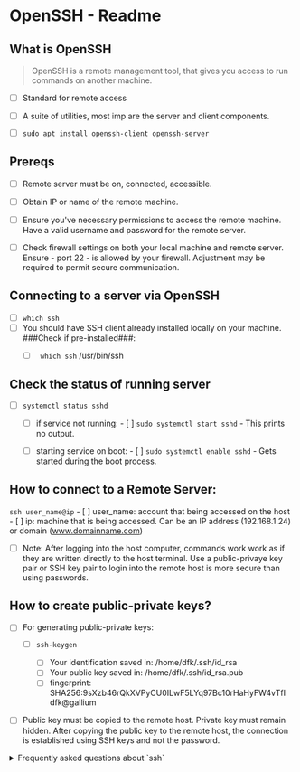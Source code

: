 # OpenSSH - Readme

## What is OpenSSH
>OpenSSH is a remote management tool, that gives you access to run commands on another machine.

- [ ] Standard for remote access
- [ ] A suite of utilities, most imp are the server and client components.
- [ ] ``` sudo apt install openssh-client openssh-server ```


## Prereqs
- [ ] Remote server must be on, connected, accessible.
- [ ] Obtain IP or name of the remote machine. 
- [ ] Ensure you've necessary permissions to access the remote machine. Have a valid username and password for the remote server. 
- [ ] Check firewall settings on both your local machine and remote server. Ensure - port 22 - is allowed by your firewall. Adjustment may be required to permit secure communication.  


## Connecting to a server via OpenSSH

- [ ] ```which ssh```
- [ ] You should have SSH client already installed locally on your machine. ###Check if pre-installed###: 
    - [ ] ``` which ssh```
                 /usr/bin/ssh




## Check the status of running server
- [ ] ```systemctl status sshd```
    - [ ] if service not running:
            - [ ] ```sudo systemctl start sshd```  - This prints no output.
    - [ ] starting service on boot:
            - [ ] ```sudo systemctl enable sshd```  -  Gets started during the boot process.



## How to connect to a Remote Server:
  ```ssh user_name@ip```
    - [ ] user_name: account that being accessed on the host
    - [ ] ip: machine that is being accessed. Can be an  IP address (192.168.1.24) or domain (www.domainname.com)

- [ ] Note: After logging into the host computer, commands work work as if they are written directly to the host terminal. Use a public-privaye key pair or SSH key pair to login into the remote host is more secure than using passwords. 



## How to create public-private keys?
- [ ] For generating public-private keys: 
    - [ ]  ```ssh-keygen ```
           
        - [ ] Your identification saved in:  /home/dfk/.ssh/id_rsa
        - [ ] Your public key saved in:  /home/dfk/.ssh/id_rsa.pub
        - [ ] fingerprint:  SHA256:9sXzb46rQkXVPyCU0ILwF5LYq97Bc10rHaHyFW4vTfI dfk@gallium

- [ ]  Public key must be copied to the remote host. Private key must remain hidden. After copying the public key to the remote host, the connection is established using SSH keys and not the password. 



<details>
<summary>Frequently asked questions about `ssh`</summary>

<ol>
<li>What is SSH used for?</li><p>SSH is used to securely connect to a remote system or server. It can be used to transfer data between two connected systems.</p>
<li>What port does SSH run on?</li><p>22</p>
<li>How can we access a Linux Machine via the Windows command prompt using SSH?</li><pre>ssh user_name@host(IP/Domaimn_name)</pre>

<li>How can we create public-private keys using SSH?</li><pre>ssh-keygen</pre>
<li>What are the three major encryption techniques used by SSH?
<li>Symmetrical encryption</li><li>Asymmetrical encryption</li><li>Hashing</li>
</li>
<li>How do I use SSH to connect to a remote server in Linux?</li>
<p>Replace `username` with your actual username and `remote_server_ip` with the IP address or domain of the remote server.</p>
<pre>ssh username@remote_server_ip</pre>

<li>What is the SSH command for connecting to a server with a specific port?</li>
<pre>ssh -p 2222 username@remote_server_ip</pre>

</li>How can I use SSH to transfer files between my local machine and a remote server?</li>
<pre>scp local_file.txt username@remote_server_ip:/path/to/destination/</pre>
<p>Using SCP for file transfer. This command securely copies the local file to the specified destination on the remote server. Adjust the file paths and names accordingly.</p>

</ol>
<pre>$ This dropdown contains<br>a code block!</pre>
</details>
